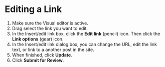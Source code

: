 # Editing a Link

1. Make sure the Visual editor is active.
2. Drag select the link you want to edit.
3. In the Insert/edit link box, click the **Edit link** \(pencil\) icon. Then click the **Link options** \(gear\) icon. 
4. In the Insert/edit link dialog box, you can change the URL, edit the link text, or link to a another post in the site.
5. When finished, click **Update**. 
6. Click **Submit for Review**. 



